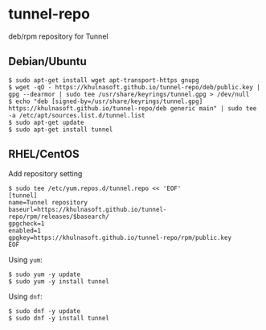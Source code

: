 # tunnel-repo
deb/rpm repository for Tunnel

## Debian/Ubuntu

```
$ sudo apt-get install wget apt-transport-https gnupg
$ wget -qO - https://khulnasoft.github.io/tunnel-repo/deb/public.key | gpg --dearmor | sudo tee /usr/share/keyrings/tunnel.gpg > /dev/null
$ echo "deb [signed-by=/usr/share/keyrings/tunnel.gpg] https://khulnasoft.github.io/tunnel-repo/deb generic main" | sudo tee -a /etc/apt/sources.list.d/tunnel.list
$ sudo apt-get update
$ sudo apt-get install tunnel
```

## RHEL/CentOS

Add repository setting

```
$ sudo tee /etc/yum.repos.d/tunnel.repo << 'EOF'
[tunnel]
name=Tunnel repository
baseurl=https://khulnasoft.github.io/tunnel-repo/rpm/releases/$basearch/
gpgcheck=1
enabled=1
gpgkey=https://khulnasoft.github.io/tunnel-repo/rpm/public.key
EOF
```
Using `yum`:
```
$ sudo yum -y update
$ sudo yum -y install tunnel
```
Using `dnf`:
```
$ sudo dnf -y update
$ sudo dnf -y install tunnel
```